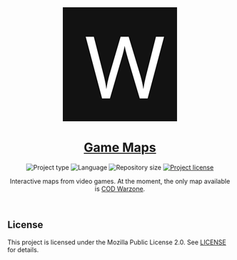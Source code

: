 <!-- Project Header -->
<div align="center"> 
  <img class="projectLogo" src="warzone/favicon.svg" alt="Project logo" title="Project logo" width="256">

  <h1 class="projectName">
    <a href="https://maps.johng.io">
      Game Maps
    </a>
  </h1>

  <p class="projectBadges">
    <img src="https://img.shields.io/badge/type-Website-ff5722.svg" alt="Project type" title="Project type">
    <img src="https://img.shields.io/github/languages/top/jerboa88/Game-Maps.svg" alt="Language" title="Language">
    <img src="https://img.shields.io/github/repo-size/jerboa88/Game-Maps.svg" alt="Repository size" title="Repository size">
    <a href="LICENSE">
      <img src="https://img.shields.io/github/license/jerboa88/Game-Maps.svg" alt="Project license" title="Project license"/>
    </a>
  </p>
  
  <p class="projectDesc">
    Interactive maps from video games. At the moment, the only map available is <a href="https://maps.johng.io/warzone/">COD Warzone</a>.
  </p>
  
  <br/>
</div>


## License
This project is licensed under the Mozilla Public License 2.0. See [LICENSE](LICENSE) for details.
